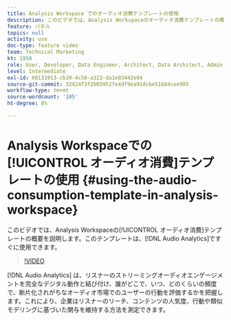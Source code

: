 ```yaml
---
title: Analysis Workspace でのオーディオ消費テンプレートの使用
description: このビデオでは、Analysis Workspaceのオーディオ消費テンプレートの概要を説明します。Audio Analyticsですぐに使用できます。
feature: パネル
topics: null
activity: use
doc-type: feature video
team: Technical Marketing
kt: 1950
role: User, Developer, Data Engineer, Architect, Data Architect, Admin, Leader
level: Intermediate
exl-id: 08131913-cb39-4c58-a322-da1e83442e84
source-git-commit: 32424f3f2b05952fe4df9ea91dcbe51684cee905
workflow-type: tm+mt
source-wordcount: '105'
ht-degree: 8%

---
```


# Analysis Workspaceでの[!UICONTROL オーディオ消費]テンプレートの使用 {#using-the-audio-consumption-template-in-analysis-workspace}

このビデオでは、Analysis Workspaceの[!UICONTROL オーディオ消費]テンプレートの概要を説明します。このテンプレートは、[!DNL Audio Analytics]ですぐに使用できます。

>[!VIDEO](https://video.tv.adobe.com/v/23901/?quality=12)

[!DNL Audio Analytics] は、リスナーのストリーミングオーディオエンゲージメントを完全なデジタル動作と結び付け、誰がどこで、いつ、どのくらいの頻度で、断片化されがちなオーディオ市場でのユーザーの行動を評価するかを把握します。これにより、企業はリスナーのリーチ、コンテンツの人気度、行動や類似モデリングに基づいた関与を維持する方法を測定できます。
